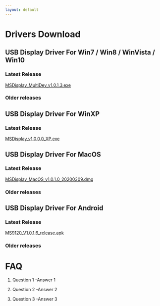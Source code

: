 ```yaml
---
layout: default
---
```


# Drivers Download

## USB Display Driver For Win7 / Win8 / WinVista / Win10
### Latest Release
[MSDisplay_MultiDev_v1.0.1.3.exe](./WinDows/MSDisplay_MultiDev_v1.0.1.3.exe)
### Older releases

## USB Display Driver For WinXP
### Latest Release
[MSDisplay_v1.0.0.0_XP.exe](./WinXP/MSDisplay_v1.0.0.0_XP.exe)

## USB Display Driver For MacOS
### Latest Release
[MSDisplay_MacOS_v1.0.1.0_20200309.dmg](./MacOS/MSDisplay_MacOS_v1.0.1.0_20200309.dmg)
### Older releases

## USB Display Driver For Android
### Latest Release
[MS9120_V1.0.1.6_release.apk](./Android/MS9120_V1.0.1.6_release.apk)
### Older releases

# FAQ
1.  Question 1
-Answer 1

2.  Question 2
-Answer 2

3.  Question 3
-Answer 3





